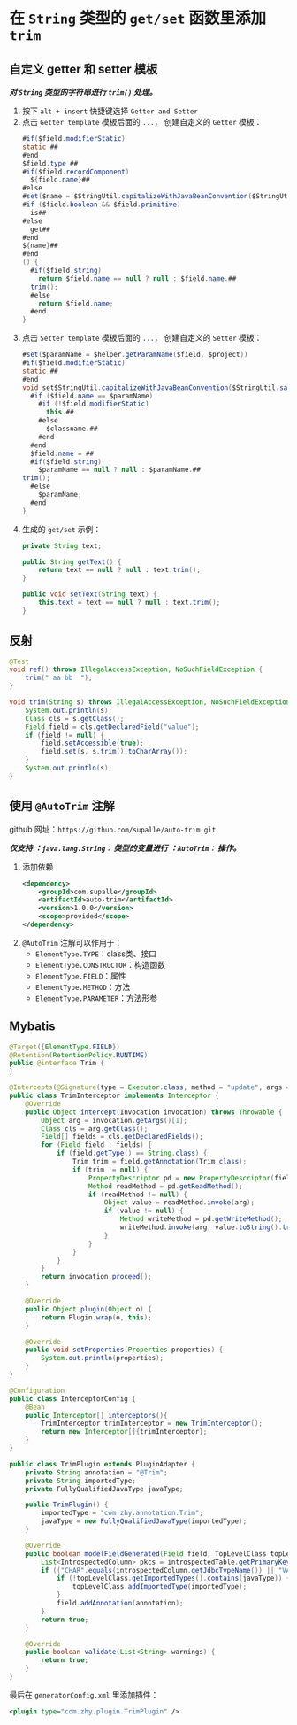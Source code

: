 # 在 ```String``` 类型的 ```get/set``` 函数里添加 ```trim```

## 自定义 getter 和 setter 模板

***对 ```String``` 类型的字符串进行 ```trim()``` 处理。***

1. 按下 ```alt + insert``` 快捷键选择 ```Getter and Setter```
2. 点击 ```Getter template``` 模板后面的 ```...```， 创建自定义的 ```Getter``` 模板：
    ```java
    #if($field.modifierStatic)
    static ##
    #end
    $field.type ##
    #if($field.recordComponent)
      ${field.name}##
    #else
    #set($name = $StringUtil.capitalizeWithJavaBeanConvention($StringUtil.sanitizeJavaIdentifier($helper.getPropertyName($field, $project))))
    #if ($field.boolean && $field.primitive)
      is##
    #else
      get##
    #end
    ${name}##
    #end
    () {
      #if($field.string)
        return $field.name == null ? null : $field.name.##
      trim();
      #else
        return $field.name;
      #end
    }
    ```
3. 点击 ```Setter template``` 模板后面的 ```...```， 创建自定义的 ```Setter``` 模板：
    ```java
    #set($paramName = $helper.getParamName($field, $project))
    #if($field.modifierStatic)
    static ##
    #end
    void set$StringUtil.capitalizeWithJavaBeanConvention($StringUtil.sanitizeJavaIdentifier($helper.getPropertyName($field, $project)))($field.type $paramName) {
      #if ($field.name == $paramName)
        #if (!$field.modifierStatic)
          this.##
        #else
          $classname.##
        #end
      #end
      $field.name = ##
      #if($field.string)
        $paramName == null ? null : $paramName.##
    trim();
      #else
        $paramName;
      #end
    }
    ```
4. 生成的 ```get/set``` 示例：
    ```java
    private String text;
    
    public String getText() {
        return text == null ? null : text.trim();
    }
    
    public void setText(String text) {
        this.text = text == null ? null : text.trim();
    }
    ```

## 反射

```java
@Test
void ref() throws IllegalAccessException, NoSuchFieldException {
    trim(" aa bb  ");
}

void trim(String s) throws IllegalAccessException, NoSuchFieldException {
    System.out.println(s);
    Class cls = s.getClass();
    Field field = cls.getDeclaredField("value");
    if (field != null) {
        field.setAccessible(true);
        field.set(s, s.trim().toCharArray());
    }
    System.out.println(s);
}
```

## 使用 ```@AutoTrim``` 注解

github 网址：```https://github.com/supalle/auto-trim.git```

***仅支持 ：```java.lang.String：``` 类型的变量进行 ：```AutoTrim：``` 操作。***

1. 添加依赖
    ```xml
    <dependency>
        <groupId>com.supalle</groupId>
        <artifactId>auto-trim</artifactId>
        <version>1.0.0</version>
        <scope>provided</scope>
    </dependency>
    ```
2. ```@AutoTrim``` 注解可以作用于：
   - ```ElementType.TYPE```：class类、接口
   - ```ElementType.CONSTRUCTOR```：构造函数
   - ```ElementType.FIELD```：属性
   - ```ElementType.METHOD```：方法
   - ```ElementType.PARAMETER```：方法形参

## Mybatis

```java
@Target({ElementType.FIELD})
@Retention(RetentionPolicy.RUNTIME)
public @interface Trim {
}

@Intercepts(@Signature(type = Executor.class, method = "update", args = {MappedStatement.class, Object.class}))
public class TrimInterceptor implements Interceptor {
    @Override
    public Object intercept(Invocation invocation) throws Throwable {
        Object arg = invocation.getArgs()[1];
        Class cls = arg.getClass();
        Field[] fields = cls.getDeclaredFields();
        for (Field field : fields) {
            if (field.getType() == String.class) {
                Trim trim = field.getAnnotation(Trim.class);
                if (trim != null) {
                    PropertyDescriptor pd = new PropertyDescriptor(field.getName(), cls);
                    Method readMethod = pd.getReadMethod();
                    if (readMethod != null) {
                        Object value = readMethod.invoke(arg);
                        if (value != null) {
                            Method writeMethod = pd.getWriteMethod();
                            writeMethod.invoke(arg, value.toString().trim());
                        }
                    }
                }
            }
        }
        return invocation.proceed();
    }

    @Override
    public Object plugin(Object o) {
        return Plugin.wrap(o, this);
    }

    @Override
    public void setProperties(Properties properties) {
        System.out.println(properties);
    }
}

@Configuration
public class InterceptorConfig {
    @Bean
    public Interceptor[] interceptors(){
        TrimInterceptor trimInterceptor = new TrimInterceptor();
        return new Interceptor[]{trimInterceptor};
    }
}

public class TrimPlugin extends PluginAdapter {
    private String annotation = "@Trim";
    private String importedType;
    private FullyQualifiedJavaType javaType;

    public TrimPlugin() {
        importedType = "com.zhy.annotation.Trim";
        javaType = new FullyQualifiedJavaType(importedType);
    }

    @Override
    public boolean modelFieldGenerated(Field field, TopLevelClass topLevelClass, IntrospectedColumn introspectedColumn, IntrospectedTable introspectedTable, ModelClassType modelClassType) {
        List<IntrospectedColumn> pkcs = introspectedTable.getPrimaryKeyColumns();
        if (("CHAR".equals(introspectedColumn.getJdbcTypeName()) || "VARCHAR".equals(introspectedColumn.getJdbcTypeName())) && pkcs.indexOf(introspectedColumn) < 0 && introspectedColumn.getLength() > 0) {
            if (!topLevelClass.getImportedTypes().contains(javaType)) {
                topLevelClass.addImportedType(importedType);
            }
            field.addAnnotation(annotation);
        }
        return true;
    }

    @Override
    public boolean validate(List<String> warnings) {
        return true;
    }
}
```

最后在 ```generatorConfig.xml``` 里添加插件：

```xml
<plugin type="com.zhy.plugin.TrimPlugin" />
```
